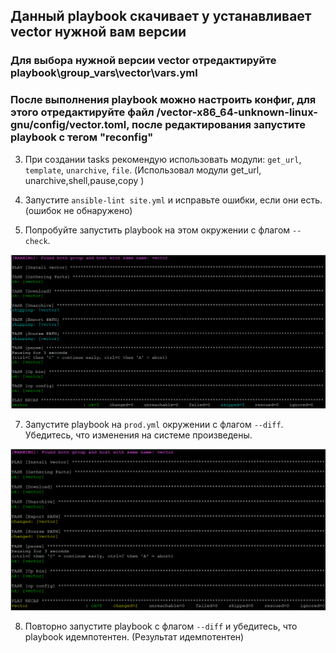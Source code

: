 ## Данный playbook скачивает у устанавливает vector нужной вам версии
### Для выбора нужной версии vector отредактируйте playbook\group_vars\vector\vars.yml
### После выполнения playbook можно настроить конфиг, для этого отредактируйте файл /vector-x86_64-unknown-linux-gnu/config/vector.toml, после редактирования запустите  playbook с тегом "reconfig" 

3. При создании tasks рекомендую использовать модули: `get_url`, `template`, `unarchive`, `file`.
 (Использовал модули get_url, unarchive,shell,pause,copy )

5. Запустите `ansible-lint site.yml` и исправьте ошибки, если они есть.
 (ошибок не обнаружено)

6. Попробуйте запустить playbook на этом окружении с флагом `--check`.

![Alt text](https://github.com/maks1001281/devops-netology/blob/main/Home_work/8.2/6.PNG?raw=true "Optional Title")

7. Запустите playbook на `prod.yml` окружении с флагом `--diff`. Убедитесь, что изменения на системе произведены.

![Alt text](https://github.com/maks1001281/devops-netology/blob/main/Home_work/8.2/7.PNG?raw=true "Optional Title")

8. Повторно запустите playbook с флагом `--diff` и убедитесь, что playbook идемпотентен.
(Результат идемпотентен)


